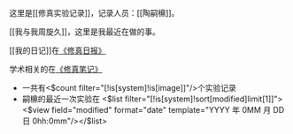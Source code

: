 这里是[[修真实验记录]]，记录人员：[[陶嗣檙]]。

[[我与我周旋久]]，这里是我最近在做的事。

[[我的日记]]在[《修真日报》](https://sicheng.taoooist.org)

学术相关的在[《修真笔记》](https://note.taoooist.org)





* 一共有<$count filter="[!is[system]!is[image]]"/>个实验记录
* 嗣檙的最近一次实验在 <$list filter="[!is[system]!sort[modified]limit[1]]"><$view field="modified" format="date" template="YYYY 年 0MM 月 DD 日 0hh:0mm"/></$list>